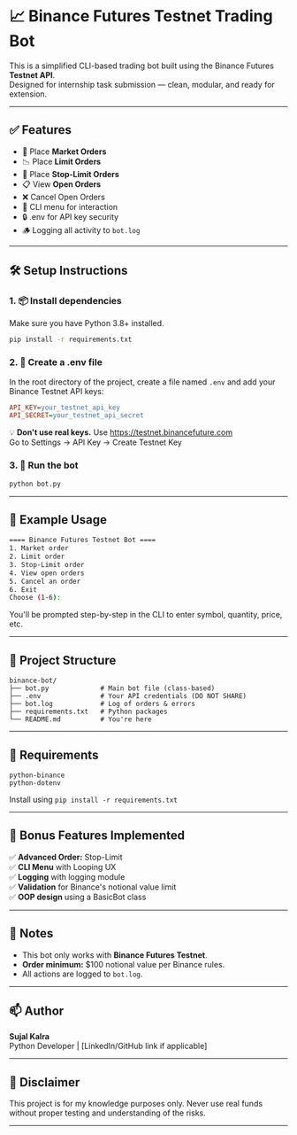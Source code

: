 # 📈 Binance Futures Testnet Trading Bot

This is a simplified CLI-based trading bot built using the Binance Futures **Testnet API**.  
Designed for internship task submission — clean, modular, and ready for extension.

---

## ✅ Features

- 🛒 Place **Market Orders**
- 📉 Place **Limit Orders**
- 🛑 Place **Stop-Limit Orders**
- 📋 View **Open Orders**
- ❌ Cancel Open Orders
- 🔁 CLI menu for interaction
- 🔒 .env for API key security
- 🪵 Logging all activity to `bot.log`

---

## 🛠️ Setup Instructions

### 1. 📦 Install dependencies

Make sure you have Python 3.8+ installed.

```bash
pip install -r requirements.txt
```

### 2. 🔐 Create a .env file

In the root directory of the project, create a file named `.env` and add your Binance Testnet API keys:

```ini
API_KEY=your_testnet_api_key
API_SECRET=your_testnet_api_secret
```

💡 **Don't use real keys.** Use https://testnet.binancefuture.com  
Go to Settings → API Key → Create Testnet Key

### 3. 🚀 Run the bot

```bash
python bot.py
```

---

## 🧪 Example Usage

```bash
==== Binance Futures Testnet Bot ====
1. Market order
2. Limit order
3. Stop-Limit order
4. View open orders
5. Cancel an order
6. Exit
Choose (1-6):
```

You'll be prompted step-by-step in the CLI to enter symbol, quantity, price, etc.

---

## 📁 Project Structure

```
binance-bot/
├── bot.py             # Main bot file (class-based)
├── .env               # Your API credentials (DO NOT SHARE)
├── bot.log            # Log of orders & errors
├── requirements.txt   # Python packages
└── README.md          # You're here
```

---

## 📘 Requirements

```text
python-binance
python-dotenv
```

Install using `pip install -r requirements.txt`

---

## 🎁 Bonus Features Implemented

✅ **Advanced Order:** Stop-Limit  
✅ **CLI Menu** with Looping UX  
✅ **Logging** with logging module  
✅ **Validation** for Binance's notional value limit  
✅ **OOP design** using a BasicBot class

---

## 📌 Notes

- This bot only works with **Binance Futures Testnet**.
- **Order minimum:** $100 notional value per Binance rules.
- All actions are logged to `bot.log`.

---

## 📫 Author

**Sujal Kalra**  
Python Developer | [LinkedIn/GitHub link if applicable]

---

## 🔐 Disclaimer

This project is for my knowledge purposes only. Never use real funds without proper testing and understanding of the risks.

---